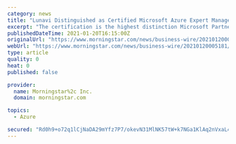 ```yaml
---
category: news
title: "Lunavi Distinguished as Certified Microsoft Azure Expert Managed Service Provider for Second Consecutive Year"
excerpt: "The certification is the highest distinction Microsoft Partners can achieve for Azure and is awarded to a highly select set of partners with the demonstrated expertise and capabilities to help ..."
publishedDateTime: 2021-01-20T16:15:00Z
originalUrl: "https://www.morningstar.com/news/business-wire/20210120005181/lunavi-distinguished-as-certified-microsoft-azure-expert-managed-service-provider-for-second-consecutive-year"
webUrl: "https://www.morningstar.com/news/business-wire/20210120005181/lunavi-distinguished-as-certified-microsoft-azure-expert-managed-service-provider-for-second-consecutive-year"
type: article
quality: 0
heat: 0
published: false

provider:
  name: Morningstar%2c Inc.
  domain: morningstar.com

topics:
  - Azure

secured: "Rd0h9+o72q1lCjNaDA29mYfz7P7/okevN31MlNK57tW+k7NGa1KlAq2nVxaL4eeZLiZiFS5YffObUbCOlab/Xq9y0vhcrWvLILrEeyofpxK/RkZ4aWxiFWFNelmJB8T1kbtLYdzqrCcXk2fNDMNz7ta91zB9g4kdrnu6Mt4/jAPYIqRwq2Wmh+5MFybeBwfAy37rjPWzQF1mie8gCEOcFIXXk74S1XtvSJkG8CMhCIbhdUtHhswiXh6i7ryQjZEjUVr3xPmOFpCtXDGh5WNCTLq4OtdgTXg4aJ6LPHkMGffAkR+0H4v0hQpgHGTrz4fBLu34//4WJ3ZPzkGkt8Pv6EdICdcya/GxFXG7ksfwzWo=;xRtoZKTdHlWdKrPPPK9QHA=="
---
```



